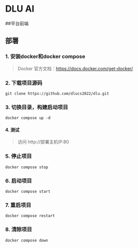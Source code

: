 # DLU AI
##平台前端

## 部署
### 1. 安装docker和docker compose
> Docker 官方文档：https://docs.docker.com/get-docker/
### 2. 下载项目源码
```shell
git clone https://github.com/dlucs2022/dlu.git
```
### 3. 切换目录，构建启动项目
```shell
docker compose up -d
```
#### 4. 测试
> 访问 http://部署主机IP:80
### 5. 停止项目
```shell
docker compose stop
```
### 6. 启动项目
```shell
docker compose start
```
### 7. 重启项目
```shell
docker compose restart
```
### 8. 清除项目
```shell
docker compose down
```
